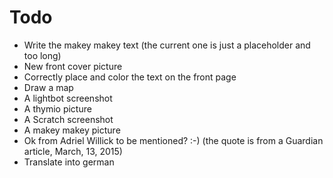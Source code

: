 # Todo

- Write the makey makey text (the current one is just a placeholder and too long)
- New front cover picture
- Correctly place and color the text on the front page
- Draw a map
- A lightbot screenshot
- A thymio picture
- A Scratch screenshot
- A makey makey picture
- Ok from Adriel Willick to be mentioned? :-) (the quote is from a Guardian article, March, 13, 2015)
- Translate into german
